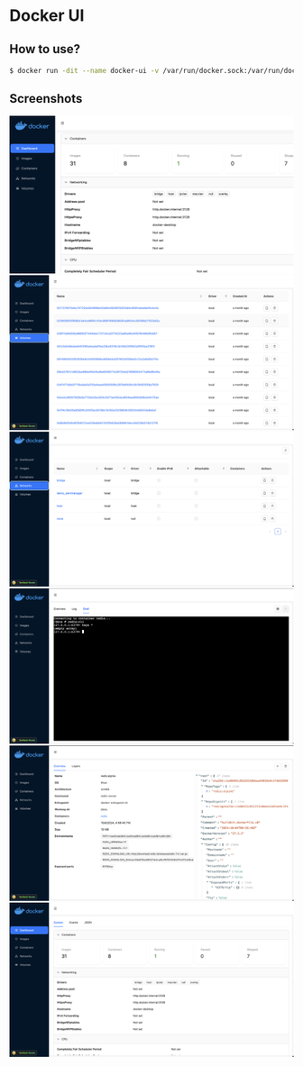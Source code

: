 # Docker UI

## How to use?

```bash
$ docker run -dit --name docker-ui -v /var/run/docker.sock:/var/run/docker.sock -p3000:3000 nguyenkhacthanh/docker-ui:v1.0.0
```


## Screenshots

![Docker UI](screenshots/screenshot_1.png)
![Docker UI](screenshots/screenshot_2.png)
![Docker UI](screenshots/screenshot_3.png)
![Docker UI](screenshots/screenshot_4.png)
![Docker UI](screenshots/screenshot_5.png)
![Docker UI](screenshots/screenshot_6.png)
